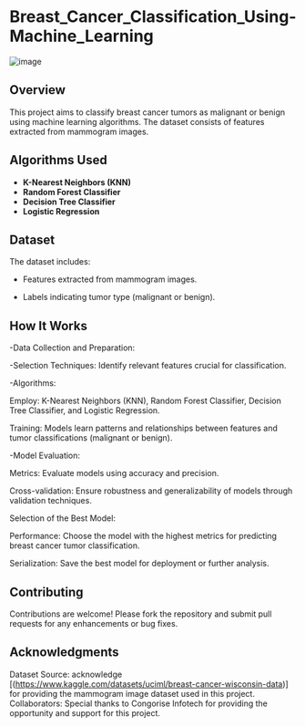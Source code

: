 
# Breast_Cancer_Classification_Using-Machine_Learning
![image](https://github.com/ChaimaBenAchiba/Breast_Cancer_Classification_Using-Machine_Learning/assets/168870781/387fa7e3-f404-41aa-8e82-ebe65c7ee666)


## Overview

This project aims to classify breast cancer tumors as malignant or benign using machine learning algorithms. 
The dataset consists of features extracted from mammogram images.

## Algorithms Used

- **K-Nearest Neighbors (KNN)**
- **Random Forest Classifier**
- **Decision Tree Classifier**
- **Logistic Regression**

## Dataset

The dataset includes:

- Features extracted from mammogram images.
  
- Labels indicating tumor type (malignant or benign).
  
## How It Works
-Data Collection and Preparation:

-Selection Techniques: Identify relevant features crucial for classification.


-Algorithms:

Employ: K-Nearest Neighbors (KNN), Random Forest Classifier, Decision Tree Classifier, and Logistic Regression.

Training: Models learn patterns and relationships between features and tumor classifications (malignant or benign).

-Model Evaluation:

Metrics: Evaluate models using accuracy and precision.

Cross-validation: Ensure robustness and generalizability of models through validation techniques.

Selection of the Best Model:

Performance: Choose the model with the highest metrics for predicting breast cancer tumor classification.

Serialization: Save the best model for deployment or further analysis.

## Contributing

Contributions are welcome! Please fork the repository and submit pull requests for any enhancements or bug fixes.



## Acknowledgments
Dataset Source: acknowledge [(https://www.kaggle.com/datasets/uciml/breast-cancer-wisconsin-data)] for providing the mammogram image dataset used in this project.
Collaborators: Special thanks to Congorise Infotech for providing the opportunity and support for this project.
